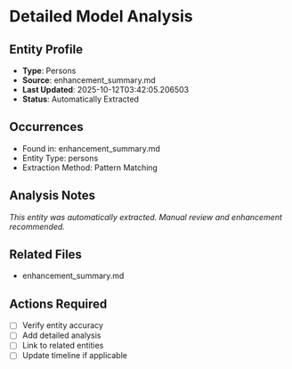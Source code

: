 # Detailed Model Analysis

## Entity Profile
- **Type**: Persons
- **Source**: enhancement_summary.md
- **Last Updated**: 2025-10-12T03:42:05.206503
- **Status**: Automatically Extracted

## Occurrences
- Found in: enhancement_summary.md
- Entity Type: persons
- Extraction Method: Pattern Matching

## Analysis Notes
*This entity was automatically extracted. Manual review and enhancement recommended.*

## Related Files
- enhancement_summary.md

## Actions Required
- [ ] Verify entity accuracy
- [ ] Add detailed analysis
- [ ] Link to related entities
- [ ] Update timeline if applicable

